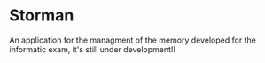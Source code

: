 # Storman
An application for the managment of the memory developed for the informatic exam, it's still under development!!
